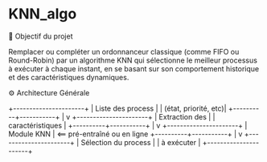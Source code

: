 # KNN_algo

🧠 Objectif du projet

Remplacer ou compléter un ordonnanceur classique (comme FIFO ou Round-Robin) par un algorithme KNN qui sélectionne le meilleur processus à exécuter à chaque instant, en se basant sur son comportement historique et des caractéristiques dynamiques.

⚙️ Architecture Générale 

+----------------------+
|   Liste des process  |
| (état, priorité, etc)|
+----------+-----------+
           |
           v
+----------------------+
|   Extraction des     |
|    caractéristiques  |
+----------+-----------+
           |
           v
+----------------------+
|     Module KNN       |  <== pré-entraîné ou en ligne
+----------+-----------+
           |
           v
+----------------------+
| Sélection du process |
|      à exécuter      |
+----------------------+

